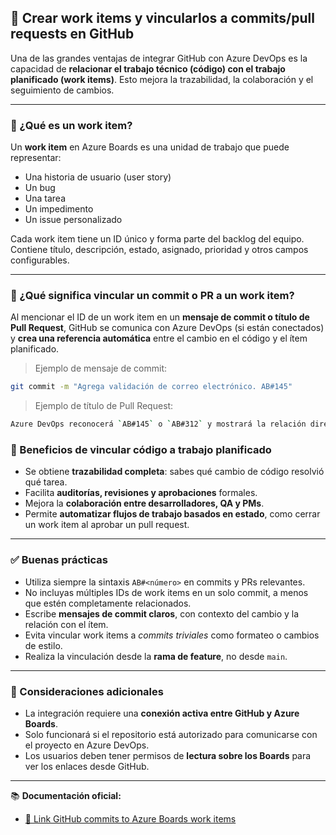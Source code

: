 ## 📝 Crear work items y vincularlos a commits/pull requests en GitHub

Una de las grandes ventajas de integrar GitHub con Azure DevOps es la capacidad de **relacionar el trabajo técnico (código) con el trabajo planificado (work items)**. Esto mejora la trazabilidad, la colaboración y el seguimiento de cambios.

---

### 🧩 ¿Qué es un work item?

Un **work item** en Azure Boards es una unidad de trabajo que puede representar:

- Una historia de usuario (user story)
- Un bug
- Una tarea
- Un impedimento
- Un issue personalizado

Cada work item tiene un ID único y forma parte del backlog del equipo. Contiene título, descripción, estado, asignado, prioridad y otros campos configurables.

---

### 🔗 ¿Qué significa vincular un commit o PR a un work item?

Al mencionar el ID de un work item en un **mensaje de commit o título de Pull Request**, GitHub se comunica con Azure DevOps (si están conectados) y **crea una referencia automática** entre el cambio en el código y el ítem planificado.

> Ejemplo de mensaje de commit:
```bash
git commit -m "Agrega validación de correo electrónico. AB#145"
```

> Ejemplo de título de Pull Request:
```bash
Azure DevOps reconocerá `AB#145` o `AB#312` y mostrará la relación directamente en el work item.
```

### 🎯 Beneficios de vincular código a trabajo planificado

- Se obtiene **trazabilidad completa**: sabes qué cambio de código resolvió qué tarea.
- Facilita **auditorías, revisiones y aprobaciones** formales.
- Mejora la **colaboración entre desarrolladores, QA y PMs**.
- Permite **automatizar flujos de trabajo basados en estado**, como cerrar un work item al aprobar un pull request.

---

### ✅ Buenas prácticas

- Utiliza siempre la sintaxis `AB#<número>` en commits y PRs relevantes.
- No incluyas múltiples IDs de work items en un solo commit, a menos que estén completamente relacionados.
- Escribe **mensajes de commit claros**, con contexto del cambio y la relación con el ítem.
- Evita vincular work items a *commits triviales* como formateo o cambios de estilo.
- Realiza la vinculación desde la **rama de feature**, no desde `main`.

---

### 🔐 Consideraciones adicionales

- La integración requiere una **conexión activa entre GitHub y Azure Boards**.
- Solo funcionará si el repositorio está autorizado para comunicarse con el proyecto en Azure DevOps.
- Los usuarios deben tener permisos de **lectura sobre los Boards** para ver los enlaces desde GitHub.

---

📚 **Documentación oficial:**

- [🔗 Link GitHub commits to Azure Boards work items](https://learn.microsoft.com/en-us/azure/devops/boards/github/link-to-github)
